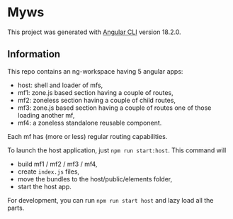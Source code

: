 # Myws

This project was generated with [Angular CLI](https://github.com/angular/angular-cli) version 18.2.0.

## Information

This repo contains an ng-workspace having 5 angular apps:

- host: shell and loader of mfs,
- mf1: zone.js based section having a couple of routes,
- mf2: zoneless section having a couple of child routes,
- mf3: zone.js based section having a couple of routes one of those loading another mf,
- mf4: a zoneless standalone reusable component.

Each mf has (more or less) regular routing capabilities.

To launch the host application, just `npm run start:host`. This command will

- build mf1 / mf2 / mf3 / mf4,
- create `index.js` files,
- move the bundles to the host/public/elements folder,
- start the host app.

For development, you can run `npm run start host` and lazy load all the parts.
